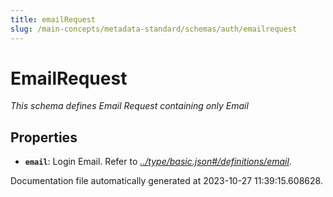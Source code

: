 ```yaml
---
title: emailRequest
slug: /main-concepts/metadata-standard/schemas/auth/emailrequest
---
```


# EmailRequest

*This schema defines Email Request containing only Email*

## Properties

- **`email`**: Login Email. Refer to *[../type/basic.json#/definitions/email](#/type/basic.json#/definitions/email)*.


Documentation file automatically generated at 2023-10-27 11:39:15.608628.
